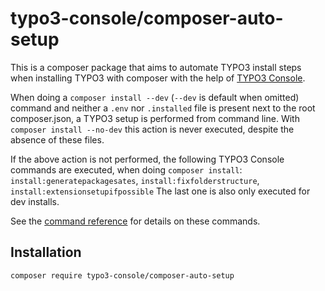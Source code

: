 # typo3-console/composer-auto-setup

This is a composer package that aims to automate TYPO3 install steps
when installing TYPO3 with composer with the help of [TYPO3 Console](https://github.com/TYPO3-Console/TYPO3-Console).

When doing a `composer install --dev` (`--dev` is default when omitted) command
and neither a `.env` nor `.installed` file is present next to the root composer.json,
a TYPO3 setup is performed from command line. With `composer install --no-dev` this
action is never executed, despite the absence of these files. 

If the above action is not performed, the following TYPO3 Console commands are executed,
when doing `composer install`: 
`install:generatepackagesates`, `install:fixfolderstructure`, `install:extensionsetupifpossible`
The last one is also only executed for dev installs.

See the [command reference](https://github.com/TYPO3-Console/TYPO3-Console/blob/master/Documentation/CommandReference/Index.rst)
for details on these commands.

## Installation

`composer require typo3-console/composer-auto-setup`
